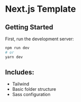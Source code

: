# Next.js Template

## Getting Started

First, run the development server:

```bash
npm run dev
# or
yarn dev
```

## Includes:
- Tailwind
- Basic folder structure
- Sass configuration
